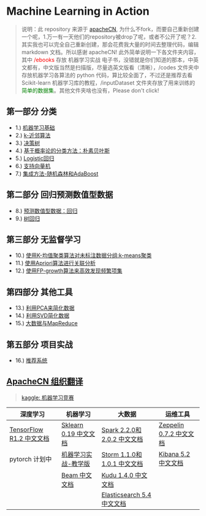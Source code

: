 # Machine Learning in Action
> 说明：此 repository 来源于 [apacheCN](https://github.com/apachecn), 为什么不fork，而要自己重新创建一个呢，1.万一有一天他们的repository被drop了呢，或者不公开了呢？2.其实我也可以完全自己重新创建，那会花费我大量的时间去整理代码，编辑 markdown 文档。所以感谢 apacheCN!
此外简单说明一下各文件夹内容，其中 <font color=red>/ebooks</font> 存放 机器学习实战 电子书，没错就是你们知道的那本，中英文都有，中文版当然是扫描版，尽量选英文版看（清晰），/codes 文件夹中存放机器学习各算法的 python 代码，算比较全面了，不过还是推荐去看 Scikit-learn 机器学习库的教程，/inputDataset 文件夹存放了用来训练的<font color=green>简单的数据集</font>。其他文件夹啥也没有，Please don't click!
## 第一部分  分类

* 1.) [机器学习基础](./docs/1.机器学习基础.md)
* 2.) [k-近邻算法](./docs/2.k-近邻算法.md)
* 3.) [决策树](./docs/3.决策树.md)
* 4.) [基于概率论的分类方法：朴素贝叶斯](./docs/4.朴素贝叶斯.md)
* 5.) [Logistic回归](./docs/5.Logistic回归.md)
* 6.) [支持向量机](./docs/6.支持向量机.md)
* 7.) [集成方法-随机森林和AdaBoost](./docs/7.集成方法-随机森林和AdaBoost.md)

## 第二部分  回归预测数值型数据

* 8.) [预测数值型数据：回归](./docs/8.预测数值型数据：回归.md)
* 9.) [树回归](./docs/9.树回归.md)

## 第三部分  无监督学习

* 10.) [使用K-均值聚类算法对未标注数据分组:k-means聚类](./docs/10.k-means聚类.md)
* 11.) [使用Apriori算法进行关联分析](./docs/11.使用Apriori算法进行关联分析.md)
* 12.) [使用FP-growth算法来高效发现频繁项集](./docs/12.使用FP-growth算法来高效发现频繁项集.md )

## 第四部分  其他工具

* 13.) [利用PCA来简化数据](./docs/13.利用PCA来简化数据.md)
* 14.) [利用SVD简化数据](./docs/14.利用SVD简化数据.md)
* 15.) [大数据与MapReduce](./docs/15.大数据与MapReduce.md)

## 第五部分  项目实战

* 16.) [推荐系统](/docs/16.推荐系统.md)


## [ApacheCN 组织翻译](http://www.apachecn.org/)

> [kaggle: 机器学习竞赛](https://github.com/apachecn/kaggle)

| 深度学习 | 机器学习  | 大数据 | 运维工具 |
| --- | --- | --- | --- |
| [TensorFlow R1.2 中文文档](http://cwiki.apachecn.org/pages/viewpage.action?pageId=10030122) | [Sklearn 0.19 中文文档](http://sklearn.apachecn.org/) | [Spark 2.2.0和2.0.2 中文文档](http://spark.apachecn.org/) | [Zeppelin 0.7.2 中文文档](http://cwiki.apachecn.org/pages/viewpage.action?pageId=10030467) |
| pytorch 计划中 | [机器学习实战-教学版](https://github.com/apachecn/MachineLearning) | [Storm 1.1.0和1.0.1 中文文档](http://storm.apachecn.org/) | [Kibana 5.2 中文文档](http://cwiki.apachecn.org/pages/viewpage.action?pageId=8159377) |
| | [Beam 中文文档](http://beam.apachecn.org/) | [Kudu 1.4.0 中文文档](http://cwiki.apachecn.org/pages/viewpage.action?pageId=10813594) | |
| | | [Elasticsearch 5.4 中文文档](http://cwiki.apachecn.org/pages/viewpage.action?pageId=4260364) | |
